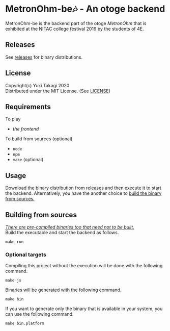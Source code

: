 # MetronOhm-be🎶 - An otoge backend
MetronOhm-be is the backend part of the otoge *MetronOhm* that is exhibited at the NITAC college festival 2019 by the students of 4E.

## Releases
See [releases](https://github.com/takagiy/MetronOhm-be/releases) for binary distributions.

## License
Copyright(c) Yuki Takagi 2020   
Distributed under the MIT License. (See [LICENSE](./LICENSE))

## Requirements
To play
* *the frontend*

To build from sources (optional)
* `node`
* `npm`
* `make` (optional)

## Usage
Download the binary distribution from [releases](https://github.com/takagiy/MetronOhm-be/releases)
and then execute it to start the backend.
Alternatively, you have the another choice to [build the binary from sources.](#building-from-sources)

## Building from sources
*[There are pre-compiled binaries too that need not to be built.](https://github.com/takagiy/MetronOhm-be/releases)*   
Build the executable and start the backend as follows.

```console
make run
```

### Optional targets

Compiling this project without the execution will be done with the following command.

```console
make js
```

Binaries will be generated with the following command.

```console
make bin
```

If you want to generate only the binary that is available in your system,
you can use the following command.

```console
make bin.platform
```
